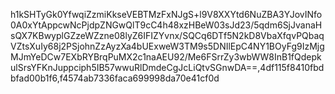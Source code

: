 h1kSHTyGk0YfwqiZzmiKkseVEBTMzFxNJgS+l9V8XXYtd6NuZBA3YJovINfo0A0xYtAppcwNcPjdpZNGwQlT9cC4h48xzHBeW03sJd23/5qdm6SjJvanaHsQX7KBwyplGZzeWZzne08lyZ6IFIZYvnx/SQCq6DTf5N2kD8VbaXfqvPQbaqVZtsXuIy68j2PSjohnZzAyzXa4bUExweW3TM9s5DNIlEpC4NY1BOyFg9IzMjgMJmYeDCw7EXbRYBrqPuMX2c1naAEU92/Me6FSrrZy3wbWW8InB1fQdepkulSrsYFKnJuppciph5IB57wwuRlDmdeCgJcLiQtvSGnwDA==,4df115f8410fbdbfad00b1f6,f4574ab7336faca699998da70e41cf0d